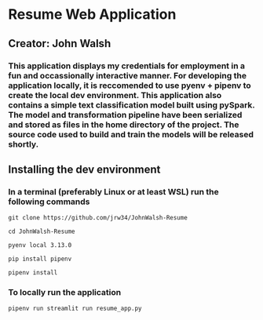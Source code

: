 # Resume Web Application
## Creator: John Walsh

### This application displays my credentials for employment in a fun and occassionally interactive manner. For developing the application locally, it is reccomended to use pyenv + pipenv to create the local dev environment. This application also contains a simple text classification model built using pySpark. The model and transformation pipeline have been serialized and stored as files in the home directory of the project. The source code used to build and train the models will be released shortly. 

## Installing the dev environment
### In a terminal (preferably Linux or at least WSL) run the following commands
```
git clone https://github.com/jrw34/JohnWalsh-Resume

cd JohnWalsh-Resume

pyenv local 3.13.0

pip install pipenv

pipenv install
```

### To locally run the application
```
pipenv run streamlit run resume_app.py
```